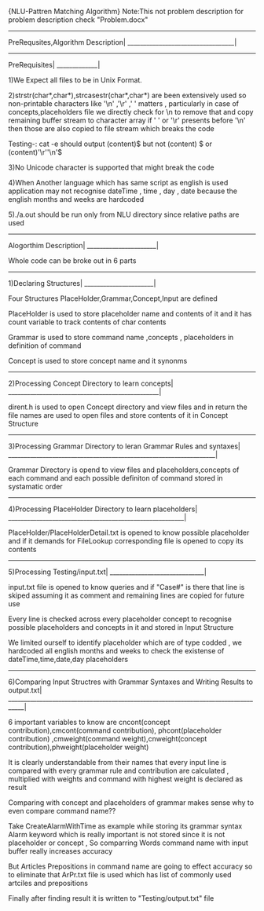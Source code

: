 {NLU-Pattren Matching Algorithm} Note:This not problem description for problem description check "Problem.docx"

__________________________________
PreRequsites,Algorithm Description|
__________________________________|

_____________
PreRequisites|
_____________|

1)We Expect all files to be in Unix Format.

2)strstr(char*,char*),strcasestr(char*,char*) are been extensively used so non-printable characters like '\n' ,'\r' ,' ' matters , particularly in case of concepts,placeholders file we directly check for \n to remove that and copy remaining buffer stream to character array if ' ' or '\r' presents before '\n' then those are also copied to file stream which breaks the code 

Testing-: cat -e should output (content)$ but not (content) $ or (content)'\r''\n'$

3)No Unicode character is supported that might break the code

4)When Another language which has same script as english is used application may not recognise dateTime , time , day , date because the english months and weeks are hardcoded

5)./a.out should be run only from NLU directory since relative paths are used 
______________________
Alogorthim Description|
______________________|

Whole code can be broke out in 6 parts
______________________
1)Declaring Structures|
______________________| 

Four Structures PlaceHolder,Grammar,Concept,Input are defined 

PlaceHolder is used to store placeholder name and contents of it and it has count variable to track contents of char contents

Grammar is used to store command name ,concepts , placeholders in definition of command

Concept is used to store concept name and it synonms 
________________________________________________
2)Processing Concept Directory to learn concepts|
________________________________________________|

dirent.h is used to open Concept directory and view files and in return the file names are used to open files and store contents of it in Concept Structure

__________________________________________________________________
3)Processing Grammar Directory to leran Grammar Rules and syntaxes|
__________________________________________________________________|

Grammar Directory is opend to view files and placeholders,concepts of each command and each possible definiton of command stored in systamatic order

________________________________________________________
4)Processing PlaceHolder Directory to learn placeholders|
________________________________________________________|

PlaceHolder/PlaceHolderDetail.txt is opened to know possible placeholder and if it demands for FileLookup corresponding file is opened to copy its contents

______________________________
5)Processing Testing/input.txt|
______________________________|

input.txt file is opened to know queries and if "Case#" is there that line is skiped assuming it as comment and remaining lines are copied for future use

Every line is checked across every placeholder concept to recognise possible placeholders and concepts in it and stored in Input Structure

We limited ourself to identify placeholder which are of type codded , we hardcoded all english months and weeks to check the existense of dateTime,time,date,day placeholders

___________________________________________________________________________________
6)Comparing Input Structres with Grammar Syntaxes and Writing Results to output.txt|
___________________________________________________________________________________|

6 important variables to know are cncont(concept contribution),cmcont(command contribution), phcont(placeholder contribution) ,cmweight(command weight),cnweight(concept contribution),phweight(placeholder weight)

It is clearly understandable from their names that every input line is compared with every grammar rule and  contribution are calculated , multiplied with weights  and command with highest weight is declared as result

Comparing with concept and placeholders of grammar makes sense why to even compare command name??

Take CreateAlarmWithTime as example while storing its grammar syntax Alarm keyword which is really important is not stored since it is not placeholder or concept , So comparring Words command name with input buffer really increases accuracy

But Articles Prepositions in command name are going to effect accuracy so to eliminate that ArPr.txt file is used which has list of commonly used artciles and prepositions

Finally after finding result it is written to "Testing/output.txt" file




















